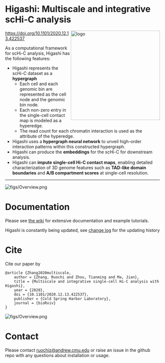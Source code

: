 
# Higashi: Multiscale and integrative scHi-C analysis
<img src="https://github.com/ma-compbio/Higashi/blob/main/figs/logo2.png" align="right"
     alt="logo" width="290">

https://doi.org/10.1101/2020.12.13.422537

As a computational framework for scHi-C analysis, Higashi has the following features:

-  Higashi represents the scHi-C dataset as a **hypergraph**
     - Each cell and each genomic bin are represented as the cell node and the genomic bin node.
     - Each non-zero entry in the single-cell contact map is modeled as a hyperedge. 
     - The read count for each chromatin interaction is used as the attribute of the hyperedge. 
- Higashi uses a **hypergraph neural network** to unveil high-order interaction patterns within this constructed hypergraph.
- Higashi can produce the **embeddings** for the scHi-C for downstream analysis.
-  Higashi can **impute single-cell Hi-C contact maps**, enabling detailed characterization of 3D genome features such as **TAD-like domain boundaries** and **A/B compartment scores** at single-cell resolution.

--------------------------

![figs/Overview.png](https://github.com/ma-compbio/Higashi/blob/main/figs/short_overview.png)



# Documentation
Please see [the wiki](https://github.com/ma-compbio/Higashi/wiki) for extensive documentation and example tutorials.

Higashi is constantly being updated, see [change log](https://github.com/ma-compbio/Higashi/wiki/Change-Log) for the updating history

# Cite

Cite our paper by

```
@article {Zhang2020multiscale,
	author = {Zhang, Ruochi and Zhou, Tianming and Ma, Jian},
	title = {Multiscale and integrative single-cell Hi-C analysis with Higashi},
	year = {2020},
	doi = {10.1101/2020.12.13.422537},
	publisher = {Cold Spring Harbor Laboratory},
	journal = {bioRxiv}
}
```

![figs/Overview.png](https://github.com/ma-compbio/Higashi/blob/main/figs/paper.png)



# Contact

Please contact ruochiz@andrew.cmu.edu or raise an issue in the github repo with any questions about installation or usage. 
